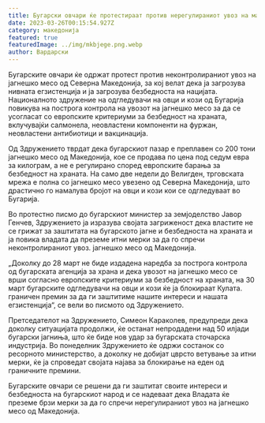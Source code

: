 ```yaml
---
title: Бугарски овчари ќе протестираат против нерегулираниот увоз на македонско јагне
date: 2023-03-26T00:15:54.927Z
category: македонија
featured: true
featuredImage: ../img/mkbjege.png.webp
author: Вардарски
---
```


Бугарските овчари ќе одржат протест против неконтролираниот увоз на јагнешко месо од Северна Македонија, за кој велат дека ја загрозува нивната егзистенција и ја загрозува безбедноста на нацијата. Националното здружение на одгледувачи на овци и кози од Бугарија повикува на построга контрола на увозот на јагнешко месо за да се усогласат со европските критериуми за безбедност на храната, вклучувајќи салмонела, неовластени компоненти на фуржан, неовластени антибиотици и вакцинација.

Од Здружението тврдат дека бугарскиот пазар е преплавен со 200 тони јагнешко месо од Македонија, кое се продава по цена под седум евра за килограм, а не е регулирано според европските барања за безбедност на храната. На само две недели до Велигден, трговската мрежа е полна со јагнешко месо увезено од Северна Македонија, што драстично го намалува бројот на овци и кози кои се одгледуваат во Бугарија.

Во протестно писмо до бугарскиот министер за земјоделство Јавор Генчев, Здружението ја изразува својата загриженост дека властите не се грижат за заштитата на бугарското јагне и безбедноста на храната и ја повика владата да преземе итни мерки за да го спречи неконтролираниот увоз. јагнешко месо од Македонија.

„Доколку до 28 март не биде издадена наредба за построга контрола од бугарската агенција за храна и дека увозот на јагнешко месо се врши согласно европските критериуми за безбедност на храната, на 30 март бугарските одгледувачи на овци и кози ќе ја блокираат Кулата. граничен премин за да ги заштитиме нашите интереси и нашата егзистенција“, се вели во писмото од Здружението.

Претседателот на Здружението, Симеон Караколев, предупреди дека доколку ситуацијата продолжи, ќе останат непродадени над 50 илјади бугарски јагниња, што ќе биде нов удар за бугарската сточарска индустрија. Во понеделник Здружението ќе одржи состанок со ресорното министерство, а доколку не добијат цврсто ветување за итни мерки, ќе ја спроведат својата најава за блокирање на еден од граничните премини.

Бугарските овчари се решени да ги заштитат своите интереси и безбедноста на бугарскиот народ и се надеваат дека Владата ќе преземе брзи мерки за да го спречи нерегулираниот увоз на јагнешко месо од Македонија.
